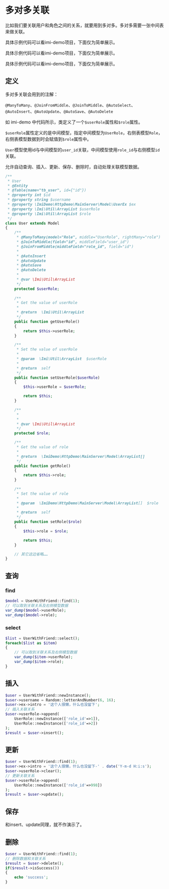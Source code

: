 # 多对多关联

比如我们要关联用户和角色之间的关系，就要用到多对多。多对多需要一张中间表来做关联。

具体示例代码可以看imi-demo项目，下面仅为简单展示。

具体示例代码可以看imi-demo项目，下面仅为简单展示。

具体示例代码可以看imi-demo项目，下面仅为简单展示。

## 定义

多对多关联会用到的注解：

`@ManyToMany`、`@JoinFromMiddle`、`@JoinToMiddle`、`@AutoSelect`、`@AutoInsert`、`@AutoUpdate`、`@AutoSave`、`@AutoDelete`

如 imi-demo 中代码所示，类定义了一个`$userRole`属性和`$role`属性。

`$userRole`属性定义的是中间模型，指定中间模型为`UserRole`，右侧表模型`Role`，右侧表模型数据到时会赋值到`$role`属性中。

`User`模型使用id与中间模型的`user_id`关联，中间模型使用`role_id`与右侧模型`id`关联。

允许自动查询、插入、更新、保存、删除时，自动处理关联模型数据。

```php
/**
 * User
 * @Entity
 * @Table(name="tb_user", id={"id"})
 * @property int $id
 * @property string $username
 * @property \ImiDemo\HttpDemo\MainServer\Model\UserEx $ex
 * @property \Imi\Util\ArrayList $userRole
 * @property \Imi\Util\ArrayList $role
 */
class User extends Model
{
	/**
	 * @ManyToMany(model="Role", middle="UserRole", rightMany="role")
	 * @JoinToMiddle(field="id", middleField="user_id")
	 * @JoinFromMiddle(middleField="role_id", field="id")
	 * 
	 * @AutoInsert
	 * @AutoUpdate
	 * @AutoSave
	 * @AutoDelete
	 *
	 * @var \Imi\Util\ArrayList
	 */
	protected $userRole;
	
	/**
	 * Get the value of userRole
	 *
	 * @return  \Imi\Util\ArrayList
	 */ 
	public function getUserRole()
	{
		return $this->userRole;
	}

	/**
	 * Set the value of userRole
	 *
	 * @param  \Imi\Util\ArrayList  $userRole
	 *
	 * @return  self
	 */ 
	public function setUserRole($userRole)
	{
		$this->userRole = $userRole;

		return $this;
	}

	/**
	 * 
	 *
	 * @var \Imi\Util\ArrayList
	 */
	protected $role;

	/**
	 * Get the value of role
	 *
	 * @return  \ImiDemo\HttpDemo\MainServer\Model\ArrayList[]
	 */ 
	public function getRole()
	{
		return $this->role;
	}

	/**
	 * Set the value of role
	 *
	 * @param  \ImiDemo\HttpDemo\MainServer\Model\ArrayList[]  $role
	 *
	 * @return  self
	 */ 
	public function setRole($role)
	{
		$this->role = $role;

		return $this;
	}

	// 其它这边省略……
}
```

## 查询

### find

```php
$model = UserWithFriend::find(1);
// 可以取到关联关系及右侧模型数据
var_dump($model->userRole);
var_dump($model->role);
```

### select

```php
$list = UserWithFriend::select();
foreach($list as $item)
{
	// 可以取到关联关系及右侧模型数据
	var_dump($item->userRole);
	var_dump($item->role);
}
```

## 插入

```php
$user = UserWithFriend::newInstance();
$user->username = Random::letterAndNumber(6, 16);
$user->ex->intro = '这个人很懒，什么也没留下';
// 插入关联关系
$user->userRole->append(
	UserRole::newInstance(['role_id'=>1]), 
	UserRole::newInstance(['role_id'=>2])
);
$result = $user->insert();
```

## 更新

```php
$user = UserWithFriend::find(1);
$user->ex->intro = '这个人很懒，什么也没留下-' . date('Y-m-d H:i:s');
$user->userRole->clear();
// 更新关联关系
$user->userRole->append(
	UserRole::newInstance(['role_id'=>998])
);
$result = $user->update();
```

## 保存

和insert、update同理，就不作演示了。

## 删除

```php
$user = UserWithFriend::find(1);
// 删除数据和关联关系
$result = $user->delete();
if($result->isSuccess())
{
	echo 'success';
}
```